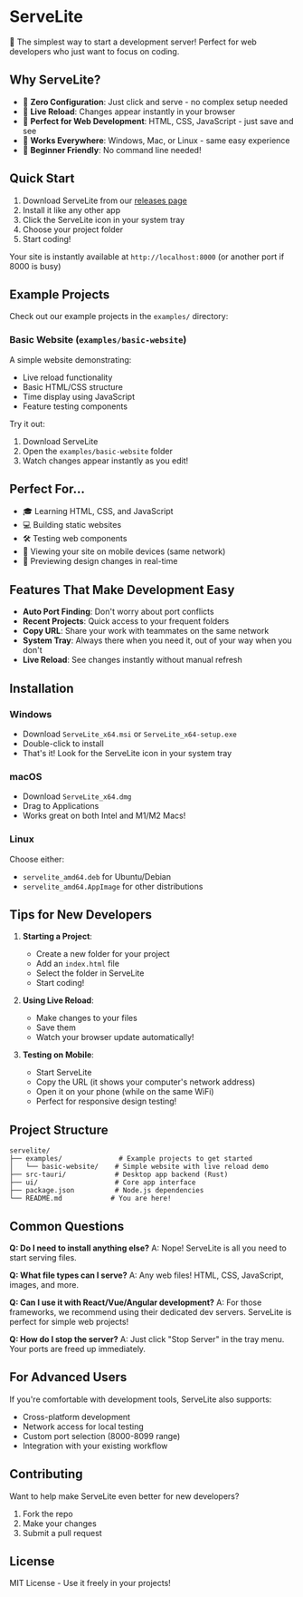 # ServeLite

🚀 The simplest way to start a development server! Perfect for web developers who just want to focus on coding.

## Why ServeLite?

- 🎯 **Zero Configuration**: Just click and serve - no complex setup needed
- 🔄 **Live Reload**: Changes appear instantly in your browser
- 🎨 **Perfect for Web Development**: HTML, CSS, JavaScript - just save and see
- 🔌 **Works Everywhere**: Windows, Mac, or Linux - same easy experience
- 🎉 **Beginner Friendly**: No command line needed!

## Quick Start

1. Download ServeLite from our [releases page](https://github.com/daniissac/servelite/releases)
2. Install it like any other app
3. Click the ServeLite icon in your system tray
4. Choose your project folder
5. Start coding! 

Your site is instantly available at `http://localhost:8000` (or another port if 8000 is busy)

## Example Projects

Check out our example projects in the `examples/` directory:

### Basic Website (`examples/basic-website`)
A simple website demonstrating:
- Live reload functionality
- Basic HTML/CSS structure
- Time display using JavaScript
- Feature testing components

Try it out:
1. Download ServeLite
2. Open the `examples/basic-website` folder
3. Watch changes appear instantly as you edit!

## Perfect For...

- 🎓 Learning HTML, CSS, and JavaScript
- 💻 Building static websites
- 🛠️ Testing web components
- 📱 Viewing your site on mobile devices (same network)
- 🎨 Previewing design changes in real-time

## Features That Make Development Easy

- **Auto Port Finding**: Don't worry about port conflicts
- **Recent Projects**: Quick access to your frequent folders
- **Copy URL**: Share your work with teammates on the same network
- **System Tray**: Always there when you need it, out of your way when you don't
- **Live Reload**: See changes instantly without manual refresh

## Installation

### Windows
- Download `ServeLite_x64.msi` or `ServeLite_x64-setup.exe`
- Double-click to install
- That's it! Look for the ServeLite icon in your system tray

### macOS
- Download `ServeLite_x64.dmg`
- Drag to Applications
- Works great on both Intel and M1/M2 Macs!

### Linux
Choose either:
- `servelite_amd64.deb` for Ubuntu/Debian
- `servelite_amd64.AppImage` for other distributions

## Tips for New Developers

1. **Starting a Project**:
   - Create a new folder for your project
   - Add an `index.html` file
   - Select the folder in ServeLite
   - Start coding!

2. **Using Live Reload**:
   - Make changes to your files
   - Save them
   - Watch your browser update automatically!

3. **Testing on Mobile**:
   - Start ServeLite
   - Copy the URL (it shows your computer's network address)
   - Open it on your phone (while on the same WiFi)
   - Perfect for responsive design testing!

## Project Structure

```
servelite/
├── examples/              # Example projects to get started
│   └── basic-website/    # Simple website with live reload demo
├── src-tauri/            # Desktop app backend (Rust)
├── ui/                   # Core app interface
├── package.json          # Node.js dependencies
└── README.md            # You are here!
```

## Common Questions

**Q: Do I need to install anything else?**
A: Nope! ServeLite is all you need to start serving files.

**Q: What file types can I serve?**
A: Any web files! HTML, CSS, JavaScript, images, and more.

**Q: Can I use it with React/Vue/Angular development?**
A: For those frameworks, we recommend using their dedicated dev servers. ServeLite is perfect for simple web projects!

**Q: How do I stop the server?**
A: Just click "Stop Server" in the tray menu. Your ports are freed up immediately.

## For Advanced Users

If you're comfortable with development tools, ServeLite also supports:
- Cross-platform development
- Network access for local testing
- Custom port selection (8000-8099 range)
- Integration with your existing workflow

## Contributing

Want to help make ServeLite even better for new developers?
1. Fork the repo
2. Make your changes
3. Submit a pull request

## License

MIT License - Use it freely in your projects!
